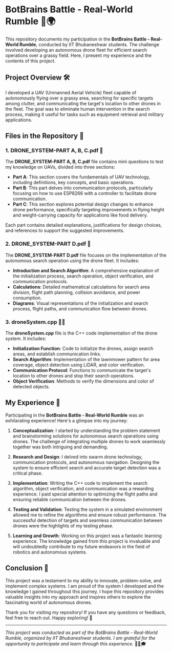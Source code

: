# BotBrains Battle - Real-World Rumble 🤖🌍

This repository documents my participation in the **BotBrains Battle - Real-World Rumble**, conducted by IIT Bhubaneshwar students. The challenge involved developing an autonomous drone fleet for efficient search operations over a grassy field. Here, I present my experience and the contents of this project.

## Project Overview 🛠️

I developed a UAV (Unmanned Aerial Vehicle) fleet capable of autonomously flying over a grassy area, searching for specific targets among clutter, and communicating the target's location to other drones in the fleet. The goal was to eliminate human intervention in the search process, making it useful for tasks such as equipment retrieval and military applications.

## Files in the Repository 📂

### 1. DRONE_SYSTEM-PART A, B, C.pdf 📄

The **DRONE_SYSTEM-PART A, B, C.pdf** file contains mini questions to test my knowledge on UAVs, divided into three sections:

- **Part A**: This section covers the fundamentals of UAV technology, including definitions, key concepts, and basic operations.
- **Part B**: This part delves into communication protocols, particularly focusing on how to use ESP8266 with a controller to facilitate drone communication.
- **Part C**: This section explores potential design changes to enhance drone performance, specifically targeting improvements in flying height and weight-carrying capacity for applications like food delivery.

Each part contains detailed explanations, justifications for design choices, and references to support the suggested improvements.

### 2. DRONE_SYSTEM-PART D.pdf 📄

The **DRONE_SYSTEM-PART D.pdf** file focuses on the implementation of the autonomous search operation using the drone fleet. It includes:

- **Introduction and Search Algorithm**: A comprehensive explanation of the initialization process, search operation, object verification, and communication protocols.
- **Calculations**: Detailed mathematical calculations for search area division, flight path planning, collision avoidance, and power consumption.
- **Diagrams**: Visual representations of the initialization and search process, flight paths, and communication flow between drones.

### 3. droneSystem.cpp 🧑‍💻

The **droneSystem.cpp** file is the C++ code implementation of the drone system. It includes:

- **Initialization Function**: Code to initialize the drones, assign search areas, and establish communication links.
- **Search Algorithm**: Implementation of the lawnmower pattern for area coverage, object detection using LiDAR, and color verification.
- **Communication Protocol**: Functions to communicate the target's location to other drones and stop their search operations.
- **Object Verification**: Methods to verify the dimensions and color of detected objects.

## My Experience 🚀

Participating in the **BotBrains Battle - Real-World Rumble** was an exhilarating experience! Here's a glimpse into my journey:

1. **Conceptualization**: I started by understanding the problem statement and brainstorming solutions for autonomous search operations using drones. The challenge of integrating multiple drones to work seamlessly together was both intriguing and demanding.

2. **Research and Design**: I delved into swarm drone technology, communication protocols, and autonomous navigation. Designing the system to ensure efficient search and accurate target detection was a critical phase.

3. **Implementation**: Writing the C++ code to implement the search algorithm, object verification, and communication was a rewarding experience. I paid special attention to optimizing the flight paths and ensuring reliable communication between the drones.

4. **Testing and Validation**: Testing the system in a simulated environment allowed me to refine the algorithms and ensure robust performance. The successful detection of targets and seamless communication between drones were the highlights of my testing phase.

5. **Learning and Growth**: Working on this project was a fantastic learning experience. The knowledge gained from this project is invaluable and will undoubtedly contribute to my future endeavors in the field of robotics and autonomous systems.

## Conclusion 🎉

This project was a testament to my ability to innovate, problem-solve, and implement complex systems. I am proud of the system I developed and the knowledge I gained throughout this journey. I hope this repository provides valuable insights into my approach and inspires others to explore the fascinating world of autonomous drones.

Thank you for visiting my repository! If you have any questions or feedback, feel free to reach out. Happy exploring! 🌟

---

*This project was conducted as part of the BotBrains Battle - Real-World Rumble, organized by IIT Bhubaneshwar students. I am grateful for the opportunity to participate and learn through this experience.* 🚁🤖🎓
